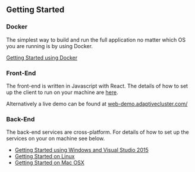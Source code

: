 ## Getting Started

### Docker

The simplest way to build and run the full application no matter which OS you are running is by using Docker.

[Getting Started using Docker](https://github.com/AdaptiveConsulting/ReactiveTraderCloud/blob/master/docs/deployment/readme.md)

### Front-End

The front-end is written in Javascript with React. The details of how to set up the client to run on your machine are [here](../client.md).

Alternatively a live demo can be found at [web-demo.adaptivecluster.com/](https://web-demo.adaptivecluster.com/)

### Back-End

The back-end services are cross-platform. For details of how to set up the services on your on machine see below.

* [Getting Started using Windows and Visual Studio 2015](windows-setup.md)
* [Getting Started on Linux](linux-setup.md)
* [Getting Started on Mac OSX](macos-setup.md)
